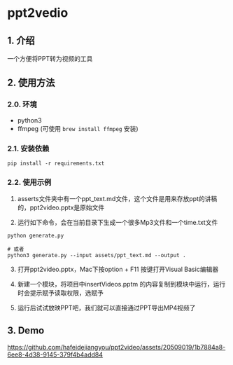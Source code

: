 # ppt2vedio

## 1. 介绍
一个方便将PPT转为视频的工具

## 2. 使用方法

### 2.0. 环境
- python3
- ffmpeg (可使用 `brew install ffmpeg` 安装)

### 2.1. 安装依赖

```shell
pip install -r requirements.txt
```

### 2.2. 使用示例

1. asserts文件夹中有一个ppt_text.md文件，这个文件是用来存放ppt的讲稿的，ppt2video.pptx是原始文件

2. 运行如下命令，会在当前目录下生成一个很多Mp3文件和一个time.txt文件
```shell
python generate.py

# 或者
python3 generate.py --input assets/ppt_text.md --output .
```

3. 打开ppt2video.pptx，Mac下按option + F11 按键打开Visual Basic编辑器

4. 新建一个模块，将项目中insertVideos.pptm 的内容复制到模块中运行，运行时会提示赋予读取权限，选赋予

5. 运行后试试放映PPT吧，我们就可以直接通过PPT导出MP4视频了

## 3. Demo

https://github.com/hafeidejiangyou/ppt2video/assets/20509019/1b7884a8-6ee8-4d38-9145-379f4b4add84

